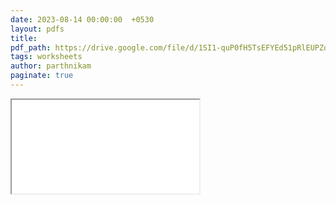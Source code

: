 ```yaml
---
date: 2023-08-14 00:00:00  +0530
layout: pdfs
title: 
pdf_path: https://drive.google.com/file/d/1SI1-quP0fH5TsEFYEd51pRlEUPZqxROf/preview?usp=drive_link
tags: worksheets
author: parthnikam
paginate: true
---
```


<iframe class="embed-pdf" src="{{ page.pdf_path }}#toolbar=0" seamless="seamless" scrolling="no" style="overflow:hidden"></iframe>
